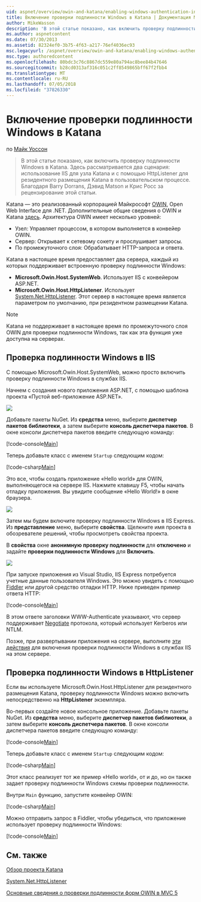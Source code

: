 ```yaml
---
uid: aspnet/overview/owin-and-katana/enabling-windows-authentication-in-katana
title: Включение проверки подлинности Windows в Katana | Документация Майкрософт
author: MikeWasson
description: 'В этой статье показано, как включить проверку подлинности Windows в Katana. Здесь рассматривается два сценария: использование IIS для узла Katana и с помощью HttpListener для резидентного размещения Kat...'
ms.author: aspnetcontent
ms.date: 07/30/2013
ms.assetid: 82324ef0-3b75-4f63-a217-76ef4036ec93
msc.legacyurl: /aspnet/overview/owin-and-katana/enabling-windows-authentication-in-katana
msc.type: authoredcontent
ms.openlocfilehash: 80bdc3c76c8867dc559e80a794ac8bee84b47646
ms.sourcegitcommit: b28cd0313af316c051c2ff8549865bff67f2fbb4
ms.translationtype: MT
ms.contentlocale: ru-RU
ms.lasthandoff: 07/05/2018
ms.locfileid: "37826330"
---
```

<a name="enabling-windows-authentication-in-katana"></a>Включение проверки подлинности Windows в Katana
====================
по [Майк Уоссон](https://github.com/MikeWasson)

> В этой статье показано, как включить проверку подлинности Windows в Katana. Здесь рассматривается два сценария: использование IIS для узла Katana и с помощью HttpListener для резидентного размещения Katana в пользовательском процессе. Благодаря Barry Dorrans, Дэвид Matson и Крис Росс за рецензирование этой статьи.


Katana — это реализованный корпорацией Майкрософт [OWIN](http://owin.org/), Open Web Interface для .NET. Дополнительные общие сведения о OWIN и Katana [здесь](an-overview-of-project-katana.md). Архитектура OWIN имеет несколько уровней:

- Узел: Управляет процессом, в котором выполняется в конвейер OWIN.
- Сервер: Открывает к сетевому сокету и прослушивает запросы.
- По промежуточного слоя: Обрабатывает HTTP-запроса и ответа.

Katana в настоящее время предоставляет два сервера, каждый из которых поддерживает встроенную проверку подлинности Windows:

- **Microsoft.Owin.Host.SystemWeb**. Использует IIS с конвейером ASP.NET.
- **Microsoft.Owin.Host.HttpListener**. Использует [System.Net.HttpListener](https://msdn.microsoft.com/library/system.net.httplistener.aspx). Этот сервер в настоящее время является параметром по умолчанию, при резидентном размещении Katana.

> [!NOTE]
> Katana не поддерживает в настоящее время по промежуточного слоя OWIN для проверки подлинности Windows, так как эта функция уже доступна на серверах.


## <a name="windows-authentication-in-iis"></a>Проверка подлинности Windows в IIS

С помощью Microsoft.Owin.Host.SystemWeb, можно просто включить проверку подлинности Windows в службах IIS.

Начнем с создания нового приложения ASP.NET, с помощью шаблона проекта «Пустой веб-приложение ASP.NET».

![](enabling-windows-authentication-in-katana/_static/image1.png)

Добавьте пакеты NuGet. Из **средства** меню, выберите **диспетчер пакетов библиотеки**, а затем выберите **консоль диспетчера пакетов**. В окне консоли диспетчера пакетов введите следующую команду:

[!code-console[Main](enabling-windows-authentication-in-katana/samples/sample1.cmd)]

Теперь добавьте класс с именем `Startup` следующим кодом:

[!code-csharp[Main](enabling-windows-authentication-in-katana/samples/sample2.cs)]

Это все, чтобы создать приложение «Hello world» для OWIN, выполняющегося на сервере IIS. Нажмите клавишу F5, чтобы начать отладку приложения. Вы увидите сообщение «Hello World!» в окне браузера.

![](enabling-windows-authentication-in-katana/_static/image2.png)

Затем мы будем включите проверку подлинности Windows в IIS Express. Из **представление** меню, выберите **свойства**. Щелкните имя проекта в обозревателе решений, чтобы просмотреть свойства проекта.

В **свойства** окне **анонимную проверку подлинности** для **отключено** и задайте **проверки подлинности Windows** для  **Включить**.

![](enabling-windows-authentication-in-katana/_static/image3.png)

При запуске приложения из Visual Studio, IIS Express потребуется учетные данные пользователя Windows. Это можно увидеть с помощью [Fiddler](http://fiddler2.com/home) или другой средство отладки HTTP. Ниже приведен пример ответа HTTP:

[!code-console[Main](enabling-windows-authentication-in-katana/samples/sample3.cmd?highlight=1,5-6)]

В этом ответе заголовки WWW-Authenticate указывают, что сервер поддерживает [Negotiate](http://www.ietf.org/rfc/rfc4559.txt) протокола, который использует Kerberos или NTLM.

Позже, при развертывании приложения на сервере, выполните [эти действия](https://www.iis.net/configreference/system.webserver/security/authentication/windowsauthentication) для включения проверки подлинности Windows в службах IIS на этом сервере.

## <a name="windows-authentication-in-httplistener"></a>Проверка подлинности Windows в HttpListener

Если вы используете Microsoft.Owin.Host.HttpListener для резидентного размещения Katana, проверку подлинности Windows можно включить непосредственно на **HttpListener** экземпляра.

Во-первых создайте новое консольное приложение. Добавьте пакеты NuGet. Из **средства** меню, выберите **диспетчер пакетов библиотеки**, а затем выберите **консоль диспетчера пакетов**. В окне консоли диспетчера пакетов введите следующую команду:

[!code-console[Main](enabling-windows-authentication-in-katana/samples/sample4.cmd)]

Теперь добавьте класс с именем `Startup` следующим кодом:

[!code-csharp[Main](enabling-windows-authentication-in-katana/samples/sample5.cs)]

Этот класс реализует тот же пример «Hello world», от и до, но он также задает проверку подлинности Windows схемы проверки подлинности.

Внутри `Main` функцию, запустите конвейер OWIN:

[!code-csharp[Main](enabling-windows-authentication-in-katana/samples/sample6.cs)]

Можно отправить запрос в Fiddler, чтобы убедиться, что приложение использует проверку подлинности Windows:

[!code-console[Main](enabling-windows-authentication-in-katana/samples/sample7.cmd?highlight=1,4-5)]

## <a name="related-topics"></a>См. также

[Обзор проекта Katana](an-overview-of-project-katana.md)

[System.Net.HttpListener](https://msdn.microsoft.com/library/system.net.httplistener.aspx)

[Основные сведения о проверки подлинности форм OWIN в MVC 5](https://blogs.msdn.com/b/webdev/archive/2013/07/03/understanding-owin-forms-authentication-in-mvc-5.aspx)
